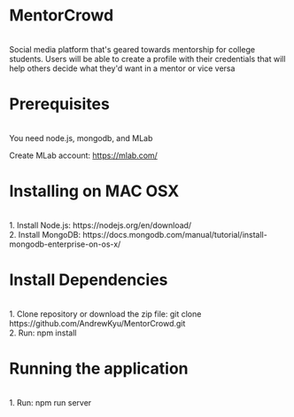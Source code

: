 # MentorCrowd
<br/>
Social media platform that's geared towards mentorship for college students. Users will be able to create a profile with their credentials that will help others decide what they'd want in a mentor or vice versa

# Prerequisites 
<br/>
You need node.js, mongodb, and MLab

Create MLab account: https://mlab.com/

# Installing on MAC OSX
<br/>
1. Install Node.js: https://nodejs.org/en/download/ 
<br/>
2. Install MongoDB: https://docs.mongodb.com/manual/tutorial/install-mongodb-enterprise-on-os-x/

# Install Dependencies
<br/>
1. Clone repository or download the zip file: git clone https://github.com/AndrewKyu/MentorCrowd.git 
<br/>
2. Run: npm install

# Running the application
<br/>
1. Run: npm run server


